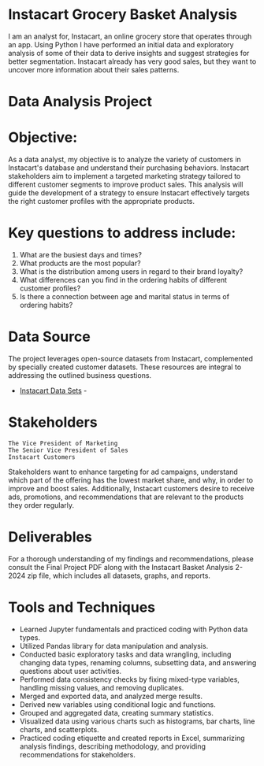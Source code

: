 # Instacart Grocery Basket Analysis
I am an analyst for, Instacart, an online grocery store
that operates through an app.  Using Python I have performed an initial data and exploratory analysis of some of their data
to derive insights and suggest strategies for better segmentation.
Instacart already has very good sales, but they want to uncover more information about their sales patterns.

# Data Analysis Project
# Objective:
As a data analyst, my objective is to analyze the variety of customers in Instacart's database and understand their purchasing behaviors. Instacart stakeholders aim to implement a targeted marketing strategy tailored to different customer segments to improve product sales. This analysis will guide the development of a strategy to ensure Instacart effectively targets the right customer profiles with the appropriate products. 

# Key questions to address include:
1. What are the busiest days and times?
2. What products are the most popular?
3. What is the distribution among users in regard to their brand loyalty?
4. What differences can you find in the ordering habits of different customer profiles?
5. Is there a connection between age and marital status in terms of ordering habits?

# Data Source
The project leverages open-source datasets from Instacart, complemented by specially created customer datasets. These resources are integral to addressing the outlined business questions.
-  [Instacart Data Sets](https://www.instacart.com/datasets/grocery-shopping-2017) -

# Stakeholders
    The Vice President of Marketing
    The Senior Vice President of Sales
    Instacart Customers

Stakeholders want to enhance targeting for ad campaigns, understand which part of the offering has the lowest market share, and why, in order to improve and boost sales. Additionally, Instacart customers desire to receive ads, promotions, and recommendations that are relevant to the products they order regularly.

# Deliverables
For a thorough understanding of my findings and recommendations, please consult the Final Project PDF along with the Instacart Basket Analysis 2-2024 zip file, which includes all datasets, graphs, and reports.

# Tools and Techniques
- Learned Jupyter fundamentals and practiced coding with Python data types.
- Utilized Pandas library for data manipulation and analysis.
- Conducted basic exploratory tasks and data wrangling, including changing data types, renaming columns, subsetting data, and answering questions about user activities.
- Performed data consistency checks by fixing mixed-type variables, handling missing values, and removing duplicates.
- Merged and exported data, and analyzed merge results.
- Derived new variables using conditional logic and functions.
- Grouped and aggregated data, creating summary statistics.
- Visualized data using various charts such as histograms, bar charts, line charts, and scatterplots.
- Practiced coding etiquette and created reports in Excel, summarizing analysis findings, describing methodology, and providing recommendations for stakeholders.







